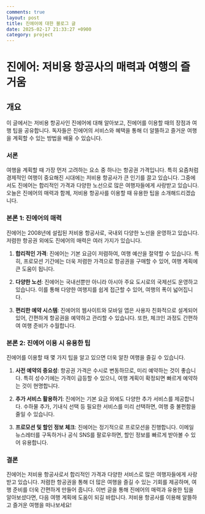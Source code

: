 ```yaml
---
comments: true
layout: post
title: 진에어에 대한 블로그 글
date: 2025-02-17 21:33:27 +0900
category: project
---
```


# 진에어: 저비용 항공사의 매력과 여행의 즐거움

## 개요
이 글에서는 저비용 항공사인 진에어에 대해 알아보고, 진에어를 이용할 때의 장점과 여행 팁을 공유합니다. 독자들은 진에어의 서비스와 혜택을 통해 더 알뜰하고 즐거운 여행을 계획할 수 있는 방법을 배울 수 있습니다.

### 서론
여행을 계획할 때 가장 먼저 고려하는 요소 중 하나는 항공권 가격입니다. 특히 요즘처럼 경제적인 여행이 중요해진 시대에는 저비용 항공사가 큰 인기를 끌고 있습니다. 그중에서도 진에어는 합리적인 가격과 다양한 노선으로 많은 여행자들에게 사랑받고 있습니다. 오늘은 진에어의 매력과 함께, 저비용 항공사를 이용할 때 유용한 팁을 소개해드리겠습니다.

### 본론 1: 진에어의 매력
진에어는 2008년에 설립된 저비용 항공사로, 국내외 다양한 노선을 운영하고 있습니다. 저렴한 항공권 외에도 진에어의 매력은 여러 가지가 있습니다.

1. **합리적인 가격**: 진에어는 기본 요금이 저렴하여, 여행 예산을 절약할 수 있습니다. 특히, 프로모션 기간에는 더욱 저렴한 가격으로 항공권을 구매할 수 있어, 여행 계획에 큰 도움이 됩니다.

2. **다양한 노선**: 진에어는 국내선뿐만 아니라 아시아 주요 도시로의 국제선도 운영하고 있습니다. 이를 통해 다양한 여행지를 쉽게 접근할 수 있어, 여행의 폭이 넓어집니다.

3. **편리한 예약 시스템**: 진에어의 웹사이트와 모바일 앱은 사용자 친화적으로 설계되어 있어, 간편하게 항공권을 예약하고 관리할 수 있습니다. 또한, 체크인 과정도 간편하여 여행 준비가 수월합니다.

### 본론 2: 진에어 이용 시 유용한 팁
진에어를 이용할 때 몇 가지 팁을 알고 있으면 더욱 알찬 여행을 즐길 수 있습니다.

1. **사전 예약의 중요성**: 항공권 가격은 수시로 변동하므로, 미리 예약하는 것이 좋습니다. 특히 성수기에는 가격이 급등할 수 있으니, 여행 계획이 확정되면 빠르게 예약하는 것이 현명합니다.

2. **추가 서비스 활용하기**: 진에어는 기본 요금 외에도 다양한 추가 서비스를 제공합니다. 수하물 추가, 기내식 선택 등 필요한 서비스를 미리 선택하면, 여행 중 불편함을 줄일 수 있습니다.

3. **프로모션 및 할인 정보 체크**: 진에어는 정기적으로 프로모션을 진행합니다. 이메일 뉴스레터를 구독하거나 공식 SNS를 팔로우하면, 할인 정보를 빠르게 받아볼 수 있어 유용합니다.

### 결론
진에어는 저비용 항공사로서 합리적인 가격과 다양한 서비스로 많은 여행자들에게 사랑받고 있습니다. 저렴한 항공권을 통해 더 많은 여행을 즐길 수 있는 기회를 제공하며, 여행 준비를 더욱 간편하게 만들어 줍니다. 이번 글을 통해 진에어의 매력과 유용한 팁을 알아보셨다면, 다음 여행 계획에 도움이 되길 바랍니다. 저비용 항공사를 이용해 알뜰하고 즐거운 여행을 떠나보세요!